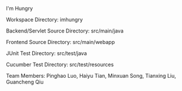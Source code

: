 I'm Hungry

Workspace Directory: imhungry

Backend/Servlet Source Directory: src/main/java

Frontend Source Directory: src/main/webapp

JUnit Test Directory: src/test/java

Cucumber Test Directory: src/test/resources

Team Members: Pinghao Luo, Haiyu Tian, Minxuan Song, Tianxing Liu, Guancheng Qiu
